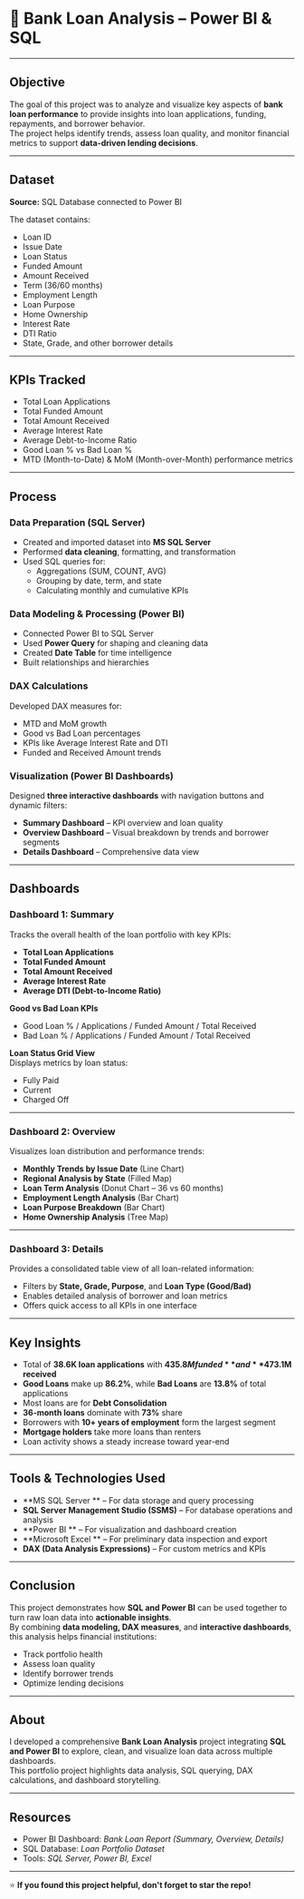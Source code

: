 # 💼 Bank Loan Analysis – Power BI & SQL

---

##  Objective
The goal of this project was to analyze and visualize key aspects of **bank loan performance** to provide insights into loan applications, funding, repayments, and borrower behavior.  
The project helps identify trends, assess loan quality, and monitor financial metrics to support **data-driven lending decisions**.

---

##  Dataset
**Source:** SQL Database connected to Power BI  

The dataset contains:
- Loan ID  
- Issue Date  
- Loan Status  
- Funded Amount  
- Amount Received  
- Term (36/60 months)  
- Employment Length  
- Loan Purpose  
- Home Ownership  
- Interest Rate  
- DTI Ratio  
- State, Grade, and other borrower details  

---

##  KPIs Tracked
- Total Loan Applications  
- Total Funded Amount  
- Total Amount Received  
- Average Interest Rate  
- Average Debt-to-Income Ratio  
- Good Loan % vs Bad Loan %  
- MTD (Month-to-Date) & MoM (Month-over-Month) performance metrics  

---

##  Process

###  Data Preparation (SQL Server)
- Created and imported dataset into **MS SQL Server**
- Performed **data cleaning**, formatting, and transformation  
- Used SQL queries for:
  - Aggregations (SUM, COUNT, AVG)
  - Grouping by date, term, and state  
  - Calculating monthly and cumulative KPIs  

###  Data Modeling & Processing (Power BI)
- Connected Power BI to SQL Server  
- Used **Power Query** for shaping and cleaning data  
- Created **Date Table** for time intelligence  
- Built relationships and hierarchies  

###  DAX Calculations
Developed DAX measures for:
- MTD and MoM growth  
- Good vs Bad Loan percentages  
- KPIs like Average Interest Rate and DTI  
- Funded and Received Amount trends  

###  Visualization (Power BI Dashboards)
Designed **three interactive dashboards** with navigation buttons and dynamic filters:
- **Summary Dashboard** – KPI overview and loan quality  
- **Overview Dashboard** – Visual breakdown by trends and borrower segments  
- **Details Dashboard** – Comprehensive data view  

---

##  Dashboards

###  Dashboard 1: Summary
Tracks the overall health of the loan portfolio with key KPIs:
- **Total Loan Applications**  
- **Total Funded Amount**  
- **Total Amount Received**  
- **Average Interest Rate**  
- **Average DTI (Debt-to-Income Ratio)**  

**Good vs Bad Loan KPIs**
- Good Loan % / Applications / Funded Amount / Total Received  
- Bad Loan % / Applications / Funded Amount / Total Received  

**Loan Status Grid View**  
Displays metrics by loan status:
- Fully Paid  
- Current  
- Charged Off  

---

###  Dashboard 2: Overview
Visualizes loan distribution and performance trends:
- **Monthly Trends by Issue Date** (Line Chart)  
- **Regional Analysis by State** (Filled Map)  
- **Loan Term Analysis** (Donut Chart – 36 vs 60 months)  
- **Employment Length Analysis** (Bar Chart)  
- **Loan Purpose Breakdown** (Bar Chart)  
- **Home Ownership Analysis** (Tree Map)  

---

###  Dashboard 3: Details
Provides a consolidated table view of all loan-related information:
- Filters by **State, Grade, Purpose**, and **Loan Type (Good/Bad)**  
- Enables detailed analysis of borrower and loan metrics  
- Offers quick access to all KPIs in one interface  

---

##  Key Insights
- Total of **38.6K loan applications** with **$435.8M funded** and **$473.1M received**  
- **Good Loans** make up **86.2%**, while **Bad Loans** are **13.8%** of total applications  
- Most loans are for **Debt Consolidation**  
- **36-month loans** dominate with **73%** share  
- Borrowers with **10+ years of employment** form the largest segment  
- **Mortgage holders** take more loans than renters  
- Loan activity shows a steady increase toward year-end  

---

##  Tools & Technologies Used
- **MS SQL Server ** – For data storage and query processing  
- **SQL Server Management Studio (SSMS)** – For database operations and analysis  
- **Power BI ** – For visualization and dashboard creation  
- **Microsoft Excel ** – For preliminary data inspection and export  
- **DAX (Data Analysis Expressions)** – For custom metrics and KPIs  

---

## Conclusion
This project demonstrates how **SQL and Power BI** can be used together to turn raw loan data into **actionable insights**.  
By combining **data modeling, DAX measures**, and **interactive dashboards**, this analysis helps financial institutions:
- Track portfolio health  
- Assess loan quality  
- Identify borrower trends  
- Optimize lending decisions  

---

##  About
I developed a comprehensive **Bank Loan Analysis** project integrating **SQL and Power BI** to explore, clean, and visualize loan data across multiple dashboards.  
This portfolio project highlights data analysis, SQL querying, DAX calculations, and dashboard storytelling.

---

##  Resources
- Power BI Dashboard: *Bank Loan Report (Summary, Overview, Details)*  
- SQL Database: *Loan Portfolio Dataset*  
- Tools: *SQL Server, Power BI, Excel*

---

⭐ **If you found this project helpful, don't forget to star the repo!**
